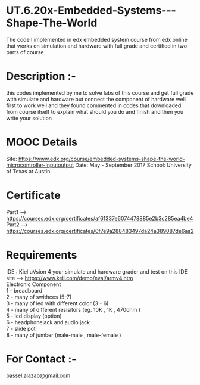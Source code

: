# UT.6.20x-Embedded-Systems---Shape-The-World 
The code I implemented in edx embedded system course from edx online that works on simulation and hardware with full grade and certified in two parts of course <br/>

# Description :- 
this codes implemented by me to solve labs of this course and get full grade with simulate and hardware but connect the component of hardware well first to work well and they found commented in codes that downloaded from course itself to explain what should you do and finish and then you write your solution 
# MOOC Details
Site: https://www.edx.org/course/embedded-systems-shape-the-world-microcontroller-inputoutput
Date: May - September 2017
School: University of Texas at Austin

# Certificate
Part1 --> https://courses.edx.org/certificates/af61337e6074478885e2b3c285ea4be4 <br/>
Part2 --> https://courses.edx.org/certificates/0f7e9a288483497da24a389087de6aa2 <br/>

# Requirements
IDE : Kiel uVsion 4   your simulate and hardware grader and test on this IDE <br/>
      site --> https://www.keil.com/demo/eval/armv4.htm <br/>
Electronic Component <br/>
    1 - breadboard  <br/>
    2 - many of swithces (5-7) <br/>
    3 - many of led with different color (3 - 6) <br/>
    4 - many of different resisitors (eg. 10K , 1K , 470ohm ) <br/>
    5 - lcd display (option) <br/>
    6 - headphonejack and audio jack <br/>
    7 - slide pot <br/>
    8 - many of jumber (male-male , male-female ) <br/>
    
# For Contact :- 
bassel.alazab@gmail.com <br/>

